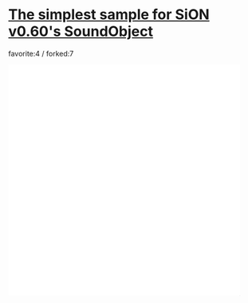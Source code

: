 # [The simplest sample for SiON v0.60's SoundObject](http://wonderfl.net/c/rvZi)

favorite:4 / forked:7



![thumbnail](./thumbnail.jpg)